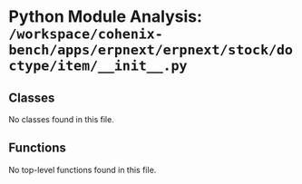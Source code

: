 # Python Module Analysis: `/workspace/cohenix-bench/apps/erpnext/erpnext/stock/doctype/item/__init__.py`

## Classes

No classes found in this file.


## Functions

No top-level functions found in this file.
